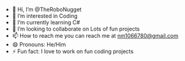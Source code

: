 - 👋 Hi, I’m @TheRoboNugget
- 👀 I’m interested in Coding
- 🌱 I’m currently learning C#
- 💞️ I’m looking to collaborate on Lots of fun projects
- 📫 How to reach me  you can reach me at nm1066780@gmail.com
- 😄 Pronouns: He/Him
- ⚡ Fun fact: I love to work on fun coding projects

<!---
TheRoboNugget/TheRoboNugget is a ✨ special ✨ repository because its `README.md` (this file) appears on your GitHub profile.
You can click the Preview link to take a look at your changes.
--->
